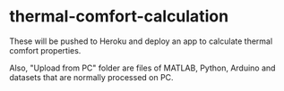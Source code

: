# thermal-comfort-calculation

These will be pushed to Heroku and deploy an app to calculate thermal comfort properties.

Also, "Upload from PC" folder are files of MATLAB, Python, Arduino and datasets that are normally processed on PC.

